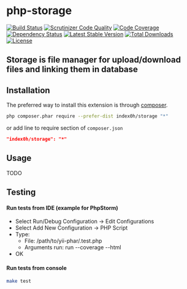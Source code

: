 php-storage
===========

[![Build Status](https://travis-ci.org/index0h/php-storage.png?branch=master)](https://travis-ci.org/index0h/php-storage) [![Scrutinizer Code Quality](https://scrutinizer-ci.com/g/index0h/php-storage/badges/quality-score.png?s=e7b2c2920ff8386f0370386fb8cdc18b8832a6e0)](https://scrutinizer-ci.com/g/index0h/php-storage/) [![Code Coverage](https://scrutinizer-ci.com/g/index0h/php-storage/badges/coverage.png?s=76ca1d5a73076d2d50fed0172297da7dbd9375bb)](https://scrutinizer-ci.com/g/index0h/php-storage/) [![Dependency Status](https://gemnasium.com/index0h/php-storage.png)](https://gemnasium.com/index0h/php-storage)
[![Latest Stable Version](https://poser.pugx.org/index0h/php-storage/v/stable.png)](https://packagist.org/packages/index0h/php-storage) [![Total Downloads](https://poser.pugx.org/index0h/php-storage/downloads.png)](https://packagist.org/packages/index0h/php-storage) [![License](https://poser.pugx.org/index0h/php-storage/license.png)](https://packagist.org/packages/index0h/php-storage)

Storage is file manager for upload/download files and linking them in database
------------------------------------------------------------------------------

 ## Installation

 The preferred way to install this extension is through [composer](http://getcomposer.org/download/).

 ```sh
 php composer.phar require --prefer-dist index0h/storage "*"
 ```

 or add line to require section of `composer.json`

 ```json
 "index0h/storage": "*"
 ```

 ## Usage

 TODO

 ## Testing

 #### Run tests from IDE (example for PhpStorm)

 - Select Run/Debug Configuration -> Edit Configurations
 - Select Add New Configuration -> PHP Script
 - Type:
     * File: /path/to/yii-phar/.test.php
     * Arguments run: run  --coverage --html
 - OK

 #### Run tests from console

 ```sh
 make test
 ```